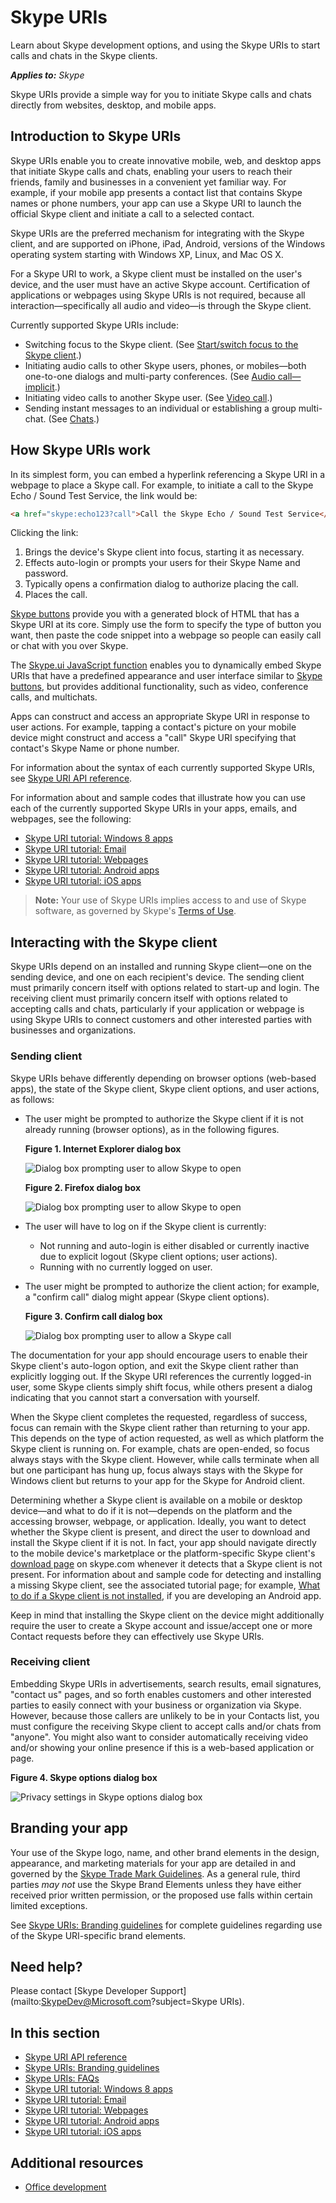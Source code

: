 
# Skype URIs

Learn about Skype development options, and using the Skype URIs to start calls and chats in the Skype clients.


 _**Applies to:** Skype_

Skype URIs provide a simple way for you to initiate Skype calls and chats directly from websites, desktop, and mobile apps.


## Introduction to Skype URIs

Skype URIs enable you to create innovative mobile, web, and desktop apps that initiate Skype calls and chats, 
enabling your users to reach their friends, family and businesses in a convenient yet familiar way. For example, 
if your mobile app presents a contact list that contains Skype names or phone numbers, your app can use a Skype URI to 
launch the official Skype client and initiate a call to a selected contact.

Skype URIs are the preferred mechanism for integrating with the Skype client, and are supported on iPhone, iPad, Android, 
versions of the Windows operating system starting with Windows XP, Linux, and Mac OS X.

For a Skype URI to work, a Skype client must be installed on the user's device, and the user must have an active Skype 
account. Certification of applications or webpages using Skype URIs is not required, because all interaction—specifically 
all audio and video—is through the Skype client.

Currently supported Skype URIs include:


* Switching focus to the Skype client. (See [Start/switch focus to the Skype client](SkypeURIAPIReference#focus).)
* Initiating audio calls to other Skype users, phones, or mobiles—both one-to-one dialogs and multi-party conferences. (See [Audio call—implicit](SkypeURIAPIReference#call).)
* Initiating video calls to another Skype user. (See [Video call](SkypeURIAPIReference#video).)
* Sending instant messages to an individual or establishing a group multi-chat. (See [Chats](SkypeURIAPIReference#chats).)

## How Skype URIs work

In its simplest form, you can embed a hyperlink referencing a Skype URI in a webpage to place a Skype call. For example, 
to initiate a call to the Skype Echo / Sound Test Service, the link would be:


```html
<a href="skype:echo123?call">Call the Skype Echo / Sound Test Service</a>
```

Clicking the link:


1. Brings the device's Skype client into focus, starting it as necessary.
1. Effects auto-login or prompts your users for their Skype Name and password.
1. Typically opens a confirmation dialog to authorize placing the call.
1. Places the call.


[Skype buttons](http://www.skype.com/en/features/skype-buttons/create-skype-buttons/) provide you with a generated 
block of HTML that has a Skype URI at its core. Simply use the form to specify the type of button you want, then 
paste the code snippet into a webpage so people can easily call or chat with you over Skype.

The [Skype.ui JavaScript function](SkypeURItutorial_Webpages#skype.ui) enables you to dynamically embed Skype URIs 
that have a predefined appearance and user interface similar to [Skype buttons](http://www.skype.com/en/features/skype-buttons/create-skype-buttons/), 
but provides additional functionality, such as video, conference calls, and multichats.

Apps can construct and access an appropriate Skype URI in response to user actions. For example, tapping a contact's 
picture on your mobile device might construct and access a "call" Skype URI specifying that contact's Skype Name or 
phone number.

For information about the syntax of each currently supported Skype URIs, see [Skype URI API reference](SkypeURIAPIReference.md).

For information about and sample codes that illustrate how you can use each of the currently supported Skype URIs in 
your apps, emails, and webpages, see the following:


* [Skype URI tutorial: Windows 8 apps](SkypeURITutorial_Windows8Apps.md)
* [Skype URI tutorial: Email](SkypeURITutorial_Email.md)
* [Skype URI tutorial: Webpages](SkypeURItutorial_Webpages.md)
* [Skype URI tutorial: Android apps](SkypeURITutorial_AndroidApps.md)
* [Skype URI tutorial: iOS apps](SkypeURITutorial_iOSApps.md)


>**Note:**  Your use of Skype URIs implies access to and use of Skype software, as governed by Skype's 
[Terms of Use](http://www.skype.com/go/tou/).


## Interacting with the Skype client

Skype URIs depend on an installed and running Skype client—one on the sending device, and one on each recipient's device. 
The sending client must primarily concern itself with options related to start-up and login. The receiving client must 
primarily concern itself with options related to accepting calls and chats, particularly if your application or webpage 
is using Skype URIs to connect customers and other interested parties with businesses and organizations.


### Sending client

Skype URIs behave differently depending on browser options (web-based apps), the state of the Skype client, 
Skype client options, and user actions, as follows:


* The user might be prompted to authorize the Skype client if it is not already running (browser options), as in the following figures.

    **Figure 1. Internet Explorer dialog box**

    ![Dialog box prompting user to allow Skype to open](images/skypeUri_AllowProgramOpen_IE.png)

    **Figure 2. Firefox dialog box**

    ![Dialog box prompting user to allow Skype to open](images/skypeUri_AllowProgramOpen_Android.png)

* The user will have to log on if the Skype client is currently:

  * Not running and auto-login is either disabled or currently inactive due to explicit logout (Skype client options; user actions).
  * Running with no currently logged on user.
* The user might be prompted to authorize the client action; for example, a "confirm call" dialog might appear (Skype client options).

    **Figure 3. Confirm call dialog box**

    ![Dialog box prompting user to allow a Skype call](images/skypeUri_AllowCall.png)

The documentation for your app should encourage users to enable their Skype client's auto-logon option, and exit the Skype 
client rather than explicitly logging out. If the Skype URI references the currently logged-in user, some Skype clients 
simply shift focus, while others present a dialog indicating that you cannot start a conversation with yourself.

When the Skype client completes the requested, regardless of success, focus can remain with the Skype client rather than 
returning to your app. This depends on the type of action requested, as well as which platform the Skype client is running 
on. For example, chats are open-ended, so focus always stays with the Skype client. However, while calls terminate when all 
but one participant has hung up, focus always stays with the Skype for Windows client but returns to your app for the Skype 
for Android client.

Determining whether a Skype client is available on a mobile or desktop device—and what to do if it is not—depends on the 
platform and the accessing browser, webpage, or application. Ideally, you want to detect whether the Skype client is 
present, and direct the user to download and install the Skype client if it is not. In fact, your app should navigate 
directly to the mobile device's marketplace or the platform-specific Skype client's [download page](http://www.skype.com/go/download) 
on skype.com whenever it detects that a Skype client is not present. For information about and sample code for detecting 
and installing a missing Skype client, see the associated tutorial page; for example, [What to do if a Skype client is not installed](SkypeURITutorial_AndroidApps#What_client), 
if you are developing an Android app.

Keep in mind that installing the Skype client on the device might additionally require the user to create a Skype account 
and issue/accept one or more Contact requests before they can effectively use Skype URIs.


### Receiving client

Embedding Skype URIs in advertisements, search results, email signatures, "contact us" pages, and so forth enables customers 
and other interested parties to easily connect with your business or organization via Skype. However, because those callers 
are unlikely to be in your Contacts list, you must configure the receiving Skype client to accept calls and/or chats from 
"anyone". You might also want to consider automatically receiving video and/or showing your online presence if this is a 
web-based application or page.

**Figure 4. Skype options dialog box**

![Privacy settings in Skype options dialog box](images/skypeUri_PrivacySettings.png)


## Branding your app

Your use of the Skype logo, name, and other brand elements in the design, appearance, and marketing materials for your app 
are detailed in and governed by the [Skype Trade Mark Guidelines](http://www.skype.com/en/legal/brand-guidelines/). As a 
general rule, third parties  _may not_ use the Skype Brand Elements unless they have either received prior written 
permission, or the proposed use falls within certain limited exceptions.

See [Skype URIs: Branding guidelines](SkypeURIs_BrandingGuidelines.md) for complete guidelines regarding use of the 
Skype URI-specific brand elements.


## Need help?

Please contact [Skype Developer Support](mailto:SkypeDev@Microsoft.com?subject=Skype URIs).


## In this section


* [Skype URI API reference](SkypeURIAPIReference.md)
* [Skype URIs: Branding guidelines](SkypeURIs_BrandingGuidelines.md)
* [Skype URIs: FAQs](SkypeURIs_FAQs.md)
* [Skype URI tutorial: Windows 8 apps](SkypeURITutorial_Windows8Apps.md)
* [Skype URI tutorial: Email](SkypeURITutorial_Email.md)
* [Skype URI tutorial: Webpages](SkypeURItutorial_Webpages.md)
* [Skype URI tutorial: Android apps](SkypeURITutorial_AndroidApps.md)
* [Skype URI tutorial: iOS apps](SkypeURITutorial_iOSApps.md)


## Additional resources

* [Office development](http://msdn.microsoft.com/library/7f24db34-c1ad-4a83-a9bd-3c85a39c0bd8%28Office.15%29.aspx)

